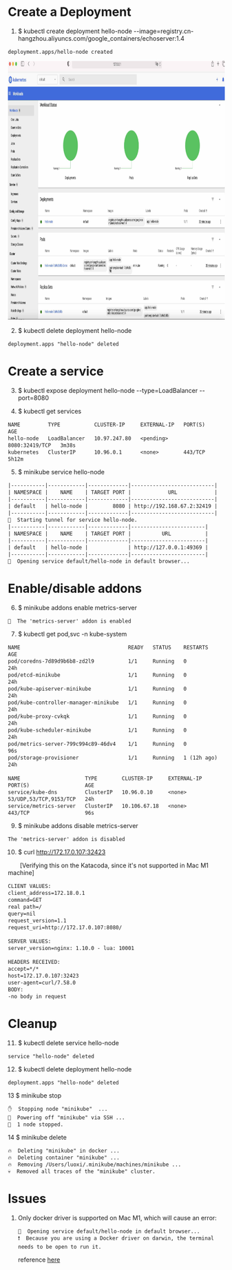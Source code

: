 # Create a Deployment

1. $ kubectl create deployment hello-node --image=registry.cn-hangzhou.aliyuncs.com/google_containers/echoserver:1.4
```
deployment.apps/hello-node created
```
<img src="../docs/k8s.deployment.succeed.jpg" width="1000" height="600"> 

2. $ kubectl delete deployment hello-node
```
deployment.apps "hello-node" deleted
```
# Create a service

3. $ kubectl expose deployment hello-node --type=LoadBalancer --port=8080

4. $ kubectl get services
```
NAME         TYPE           CLUSTER-IP     EXTERNAL-IP   PORT(S)          AGE
hello-node   LoadBalancer   10.97.247.80   <pending>     8080:32419/TCP   3m38s
kubernetes   ClusterIP      10.96.0.1      <none>        443/TCP          5h12m
```

5. $ minikube service hello-node
```
|-----------|------------|-------------|---------------------------|
| NAMESPACE |    NAME    | TARGET PORT |            URL            |
|-----------|------------|-------------|---------------------------|
| default   | hello-node |        8080 | http://192.168.67.2:32419 |
|-----------|------------|-------------|---------------------------|
🏃  Starting tunnel for service hello-node.
|-----------|------------|-------------|------------------------|
| NAMESPACE |    NAME    | TARGET PORT |          URL           |
|-----------|------------|-------------|------------------------|
| default   | hello-node |             | http://127.0.0.1:49369 |
|-----------|------------|-------------|------------------------|
🎉  Opening service default/hello-node in default browser...
```
# Enable/disable addons

6. $ minikube addons enable metrics-server
```
🌟  The 'metrics-server' addon is enabled
```

7. $ kubectl get pod,svc -n kube-system
```
NAME                                   READY   STATUS    RESTARTS      AGE
pod/coredns-7d89d9b6b8-zd2l9           1/1     Running   0             24h
pod/etcd-minikube                      1/1     Running   0             24h
pod/kube-apiserver-minikube            1/1     Running   0             24h
pod/kube-controller-manager-minikube   1/1     Running   0             24h
pod/kube-proxy-cvkqk                   1/1     Running   0             24h
pod/kube-scheduler-minikube            1/1     Running   0             24h
pod/metrics-server-799c994c89-46dv4    1/1     Running   0             96s
pod/storage-provisioner                1/1     Running   1 (12h ago)   24h

NAME                     TYPE        CLUSTER-IP     EXTERNAL-IP   PORT(S)                  AGE
service/kube-dns         ClusterIP   10.96.0.10     <none>        53/UDP,53/TCP,9153/TCP   24h
service/metrics-server   ClusterIP   10.106.67.18   <none>        443/TCP                  96s
```
9. $ minikube addons disable metrics-server
```
The 'metrics-server' addon is disabled
```

10. $ curl http://172.17.0.107:32423 

&emsp;&emsp;[Verifying this on the Katacoda, since it's not supported in Mac M1 machine]

```
CLIENT VALUES:
client_address=172.18.0.1
command=GET
real path=/
query=nil
request_version=1.1
request_uri=http://172.17.0.107:8080/

SERVER VALUES:
server_version=nginx: 1.10.0 - lua: 10001

HEADERS RECEIVED:
accept=*/*
host=172.17.0.107:32423
user-agent=curl/7.58.0
BODY:
-no body in request
```

# Cleanup

11. $ kubectl delete service hello-node
```
service "hello-node" deleted
```

12. $ kubectl delete deployment hello-node
```
deployment.apps "hello-node" deleted
```

13 $ minikube stop
```
✋  Stopping node "minikube"  ...
🛑  Powering off "minikube" via SSH ...
🛑  1 node stopped.
```

14 $ minikube delete
```
🔥  Deleting "minikube" in docker ...
🔥  Deleting container "minikube" ...
🔥  Removing /Users/luoxi/.minikube/machines/minikube ...
💀  Removed all traces of the "minikube" cluster.
```

# Issues

1. Only docker driver is supported on Mac M1, which will cause an error:
   ```
   🎉  Opening service default/hello-node in default browser...
   ❗  Because you are using a Docker driver on darwin, the terminal needs to be open to run it.
   ```
   reference [here](https://github.com/kubernetes/minikube/issues/9016)
